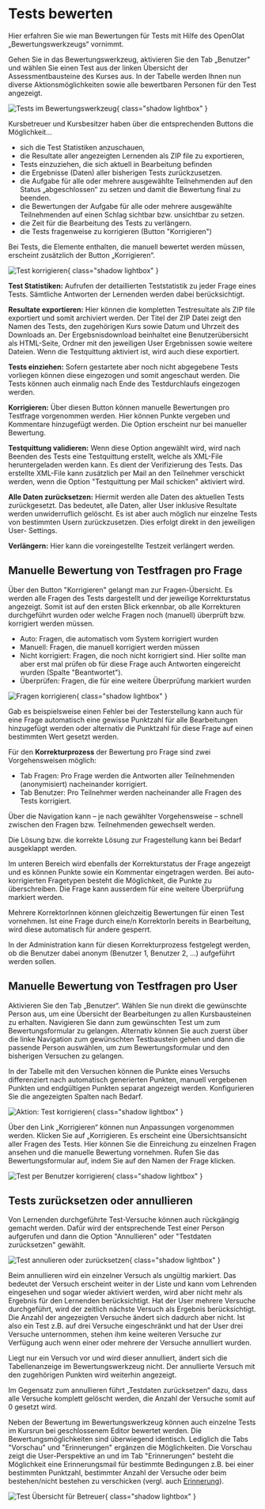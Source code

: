 # Tests bewerten

Hier erfahren Sie wie man Bewertungen für Tests mit Hilfe des OpenOlat „Bewertungswerkzeugs“ vornimmt.

Gehen Sie in das Bewertungswerkzeug, aktivieren Sie den Tab „Benutzer" und wählen Sie einen Test aus der linken Übersicht der Assessmentbausteine des Kurses aus. In der Tabelle werden Ihnen nun diverse Aktionsmöglichkeiten sowie alle bewertbaren Personen für den Test angezeigt.

![Tests im Bewertungswerkzeug](assets/Test_Bewertungswerkzeug.png){ class="shadow lightbox" }

Kursbetreuer und Kursbesitzer haben über die entsprechenden Buttons die Möglichkeit...

* sich die Test Statistiken anzuschauen,
* die Resultate aller angezeigten Lernenden als ZIP file zu exportieren,
* Tests einzuziehen, die sich aktuell in Bearbeitung befinden
* die Ergebnisse (Daten) aller bisherigen Tests zurückzusetzen.
* die Aufgabe für alle oder mehrere ausgewählte Teilnehmenden auf den Status „abgeschlossen“ zu setzen und damit die Bewertung final zu beenden.
* die Bewertungen der Aufgabe für alle oder mehrere ausgewählte Teilnehmenden auf einen Schlag sichtbar bzw. unsichtbar zu setzen.
* die Zeit für die Bearbeitung des Tests zu verlängern.
* die Tests fragenweise zu korrigieren (Button "Korrigieren")

Bei Tests, die Elemente enthalten, die manuell bewertet werden müssen, erscheint zusätzlich der Button „Korrigieren“.

![Test korrigieren](assets/Test_korrigieren.png){ class="shadow lightbox" }

**Test Statistiken:** Aufrufen der detaillierten Teststatistik zu jeder Frage eines Tests. Sämtliche Antworten der Lernenden werden dabei berücksichtigt.

**Resultate exportieren:** Hier können die kompletten Testresultate als ZIP file exportiert und somit archiviert werden. Der Titel der ZIP Datei zeigt den Namen des Tests, den zugehörigen Kurs sowie Datum und Uhrzeit des Downloads an. Der Ergebsnisdownload beinhaltet eine Benutzerübersicht als HTML-Seite,
Ordner mit den jeweiligen User Ergebnissen sowie weitere Dateien. Wenn die Testquittung aktiviert ist, wird auch diese exportiert.

**Tests einziehen:** Sofern gestartete aber noch nicht abgegebene Tests vorliegen können diese eingezogen und somit angeschaut werden. Die Tests können auch einmalig nach Ende des Testdurchlaufs eingezogen werden.

**Korrigieren:** Über diesen Button können manuelle Bewertungen pro Testfrage vorgenommen werden. Hier können Punkte vergeben und Kommentare hinzugefügt werden. Die Option erscheint nur bei manueller Bewertung.

**Testquittung validieren:** Wenn diese Option angewählt wird, wird nach Beenden des Tests eine Testquittung erstellt, welche als XML-File heruntergeladen werden kann. Es dient der Verifizierung des Tests. Das erstellte XML-File kann zusätzlich per Mail an den Teilnehmer verschickt werden, wenn die Option "Testquittung per Mail schicken" aktiviert wird.

**Alle Daten zurücksetzen:** Hiermit werden alle Daten des aktuellen Tests zurückgesetzt. Das bedeutet, alle Daten, aller User inklusive Resultate werden unwiderruflich gelöscht. Es ist aber auch möglich nur einzelne Tests von bestimmten Usern zurückzusetzen. Dies erfolgt direkt in den jeweiligen User-
Settings.

**Verlängern:** Hier kann die voreingestellte Testzeit verlängert werden.

## Manuelle Bewertung von Testfragen pro Frage

Über den Button "Korrigieren" gelangt man zur Fragen-Übersicht. Es werden alle Fragen des Tests dargestellt und der jeweilige Korrekturstatus angezeigt. Somit ist auf den ersten Blick erkennbar, ob alle Korrekturen durchgeführt wurden oder welche Fragen noch (manuell) überprüft bzw. korrigiert werden müssen.

* Auto: Fragen, die automatisch vom System korrigiert wurden
* Manuell: Fragen, die manuell korrigiert werden müssen
* Nicht korrigiert: Fragen, die noch nicht korrigiert sind. Hier sollte man aber erst mal prüfen ob für diese Frage auch Antworten eingereicht wurden (Spalte "Beantwortet").
* Überprüfen: Fragen, die für eine weitere Überprüfung markiert wurden

![Fragen korrigieren](assets/Test_korrigieren_Fragen.jpg){ class="shadow lightbox" }

Gab es beispielsweise einen Fehler bei der Testerstellung kann auch für eine Frage automatisch eine gewisse Punktzahl für alle Bearbeitungen hinzugefügt werden oder alternativ die Punktzahl für diese Frage auf einen bestimmten Wert gesetzt werden.

Für den **Korrekturprozess** der Bewertung pro Frage sind zwei
Vorgehensweisen möglich:

* Tab Fragen: Pro Frage werden die Antworten aller Teilnehmenden (anonymisiert) nacheinander korrigiert.
* Tab Benutzer: Pro Teilnehmer werden nacheinander alle Fragen des Tests korrigiert.

Über die Navigation kann – je nach gewählter Vorgehensweise – schnell zwischen den Fragen bzw. Teilnehmenden gewechselt werden.

Die Lösung bzw. die korrekte Lösung zur Fragestellung kann bei Bedarf ausgeklappt werden.

Im unteren Bereich wird ebenfalls der Korrekturstatus der Frage angezeigt und es können Punkte sowie ein Kommentar eingetragen werden. Bei auto-korrigierten Fragetypen besteht die Möglichkeit, die Punkte zu überschreiben. Die Frage kann ausserdem für eine weitere Überprüfung markiert werden.

Mehrere KorrektorInnen können gleichzeitig Bewertungen für einen Test vornehmen. Ist eine Frage durch eine/n KorrektorIn bereits in Bearbeitung, wird diese automatisch für andere gesperrt.

In der Administration kann für diesen Korrekturprozess festgelegt werden, ob die Benutzer dabei anonym (Benutzer 1, Benutzer 2, ...) aufgeführt werden sollen.

## Manuelle Bewertung von Testfragen pro User

Aktivieren Sie den Tab „Benutzer“. Wählen Sie nun direkt die gewünschte Person aus, um eine Übersicht der Bearbeitungen zu allen Kursbausteinen zu erhalten. Navigieren Sie dann zum gewünschten Test um zum Bewertungsformular zu gelangen. Alternativ können Sie auch zuerst über die linke Navigation zum gewünschten Testbaustein gehen und dann die passende Person auswählen, um zum
Bewertungsformular und den bisherigen Versuchen zu gelangen.

In der Tabelle mit den Versuchen können die Punkte eines Versuchs
differenziert nach automatisch generierten Punkten, manuell vergebenen Punkten und endgültigen Punkten separat angezeigt werden. Konfigurieren Sie die angezeigten Spalten nach Bedarf.

![Aktion: Test korrigieren](assets/Test_korrigieren.png){ class="shadow lightbox" }

Über den Link „Korrigieren“ können nun Anpassungen vorgenommen werden. Klicken Sie auf „Korrigieren. Es erscheint eine Übersichtsansicht aller Fragen des Tests. Hier können Sie die Einreichung zu einzelnen Fragen ansehen und die manuelle Bewertung vornehmen. Rufen Sie das Bewertungsformular auf, indem Sie auf den Namen der Frage klicken.

![Test per Benutzer korrigieren](assets/Test_Bewertungswerkzeug1.png){ class="shadow lightbox" }

## Tests zurücksetzen oder annullieren

Von Lernenden durchgeführte Test-Versuche können auch rückgängig gemacht werden. Dafür wird der entsprechende Test einer Person aufgerufen und dann die Option "Annullieren" oder "Testdaten zurücksetzen" gewählt.

![Test annulieren oder zurücksetzen](assets/Test_annullieren_zuruecksetzen.jpg){ class="shadow lightbox" }

Beim annullieren wird ein einzelner Versuch als ungültig markiert. Das bedeutet der Versuch erscheint weiter in der Liste und kann vom Lehrenden eingesehen und sogar wieder aktiviert werden, wird aber nicht mehr als Ergebnis für den Lernenden berücksichtigt. Hat der User mehrere Versuche durchgeführt, wird der zeitlich nächste Versuch als Ergebnis berücksichtigt.
Die Anzahl der angezeigten Versuche ändert sich dadurch aber nicht. Ist also ein Test z.B. auf drei Versuche eingeschränkt und hat der User drei Versuche unternommen, stehen ihm keine weiteren Versuche zur Verfügung auch wenn einer oder mehrere der Versuche annulliert wurden.

Liegt nur ein Versuch vor und wird dieser annulliert, ändert sich die Tabellenanzeige im Bewertungswerkzeug nicht. Der annullierte Versuch mit den zugehörigen Punkten wird weiterhin angezeigt.

Im Gegensatz zum annullieren führt „Testdaten zurücksetzen“ dazu, dass alle Versuche komplett gelöscht werden, die Anzahl der Versuche somit auf 0 gesetzt wird.

Neben der Bewertung im Bewertungswerkzeug können auch einzelne Tests im Kursrun bei geschlossenem Editor bewertet werden. Die Bewertungsmöglichkeiten sind überwiegend identisch. Lediglich die Tabs "Vorschau" und "Erinnerungen" ergänzen die Möglichkeiten. Die Vorschau zeigt die User-Perspektive an und im Tab "Erinnerungen" besteht die Möglichkeit eine Erinnerungsmail für bestimmte Bedingungen  z.B. bei einer bestimmten Punktzahl, bestimmter Anzahl der Versuche oder beim bestehen/nicht bestehen zu verschicken (vergl. auch [Erinnerung](Course_Reminders.de.md)).

![Test Übersicht für Betreuer](assets/Test_Kursrun16.png){ class="shadow lightbox" }
